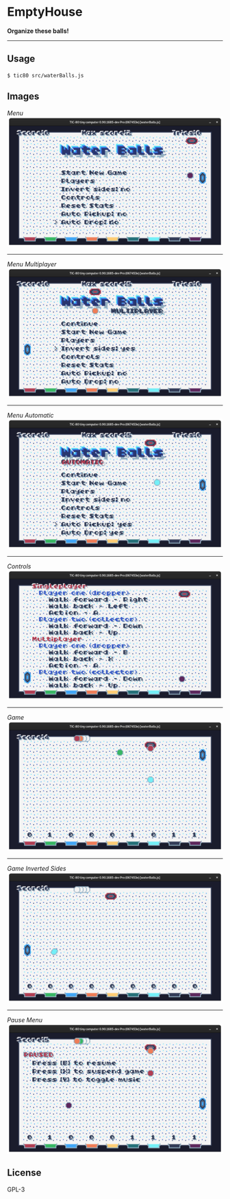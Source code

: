 # EmptyHouse

**Organize these balls!**

---

## Usage

```
$ tic80 src/waterBalls.js
```

## Images

_Menu_
![](images/menu.png)

---

_Menu Multiplayer_
![](images/menuMultiplayer.png)

---

_Menu Automatic_
![](images/menuAutomatic.png)

---

_Controls_
![](images/controls.png)

---

_Game_
![](images/game.png)

---

_Game Inverted Sides_
![](images/gameInvertedSides.png)

---

_Pause Menu_
![](images/pauseMenu.png)

## License

GPL-3
